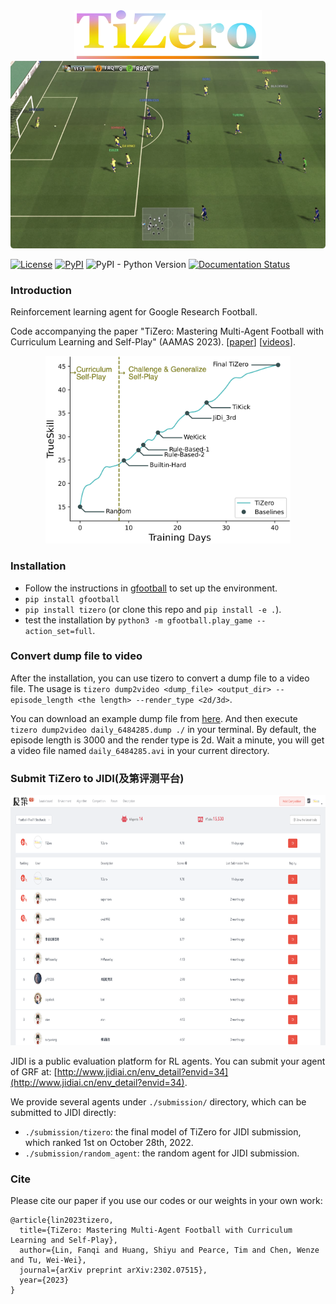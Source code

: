 <div align="center">
<img width="300px" height="auto" src="./docs/figures/TiZero.png">
</div>

<div align="center">
<img height="300px" height="auto" src="./docs/figures/screen_800.png">
</div>

[![License](https://img.shields.io/badge/License-Apache%202.0-blue.svg)](https://opensource.org/licenses/Apache-2.0)
[![PyPI](https://img.shields.io/pypi/v/tizero)](https://pypi.org/project/tizero/)
![PyPI - Python Version](https://img.shields.io/pypi/pyversions/tizero)
[![Documentation Status](https://readthedocs.org/projects/tizero/badge/?version=latest)](https://tizero.readthedocs.io/en/latest/?badge=latest)


### Introduction

Reinforcement learning agent for Google Research Football.

Code accompanying the paper 
"TiZero: Mastering Multi-Agent Football with Curriculum Learning and Self-Play" (AAMAS 2023). [[paper](https://arxiv.org/abs/2302.07515)] [[videos](https://www.youtube.com/watch?v=U9REh0otmVU)]. 

<div align="center">
<img height="300px" height="auto" src="./docs/figures/football_trueskill.png">
</div>

### Installation

- Follow the instructions in [gfootball](https://github.com/google-research/football#on-your-computer) to set up the environment.
- `pip install gfootball`
- `pip install tizero` (or clone this repo and `pip install -e .`).
- test the installation by `python3 -m gfootball.play_game --action_set=full`.

### Convert dump file to video

After the installation, you can use tizero to convert a dump file to a video file.
The usage is `tizero dump2video <dump_file> <output_dir> --episode_length <the length> --render_type <2d/3d>`.

You can download an example dump file from [here](http://jidiai.cn/daily_6484285/daily_6484285.dump). 
And then execute `tizero dump2video daily_6484285.dump ./` in your terminal. By default, the episode length is 3000 and the render type is 2d.
Wait a minute, you will get a video file named `daily_6484285.avi` in your current directory.

### Submit TiZero to JIDI(及第评测平台)

<div align="center">
<img height="400px" height="auto" src="./docs/figures/jidi.png">
</div>


JIDI is a public evaluation platform for RL agents. You can submit your agent of GRF at: [http://www.jidiai.cn/env_detail?envid=34](http://www.jidiai.cn/env_detail?envid=34).

We provide several agents under `./submission/` directory,  which can be submitted to JIDI directly:

- `./submission/tizero`: the final model of TiZero for JIDI submission, which ranked 1st on October 28th, 2022.
- `./submission/random_agent`: the random agent for JIDI submission.


### Cite

Please cite our paper if you use our codes or our weights in your own work:

```
@article{lin2023tizero,
  title={TiZero: Mastering Multi-Agent Football with Curriculum Learning and Self-Play},
  author={Lin, Fanqi and Huang, Shiyu and Pearce, Tim and Chen, Wenze and Tu, Wei-Wei},
  journal={arXiv preprint arXiv:2302.07515},
  year={2023}
}
```
